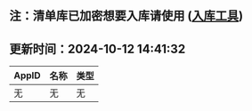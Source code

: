 ## 注：清单库已加密想要入库请使用 ([入库工具](https://github.com/BlankTMing/ManifestAutoUpdate/releases))

## 更新时间：2024-10-12 14:41:32
| AppID | 名称 | 类型  |
| :-------------------- | :----------------------------- | :----------- |
| 无 | 无 | 无 |
